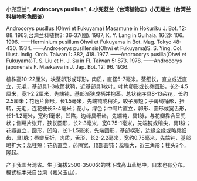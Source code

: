 小兜蕊兰",
.**Androcorys pusillus**",
**4.小兜蕊兰（台湾植物志）小无距兰（台湾兰科植物彩色图鉴）**

Androcorys pusillus (Ohwi et Fukuyama) Masamune in Hokuriku J. Bot. 12: 88. 1963;台湾兰科植物3: 36-37(图). 1987; K. Y. Lang in Guihaia. 16(2): 106. 1996. ——Herminium pusillum Ohwi et Fukuyama in Bot. Mag. Tokyo 48: 430. 1934. ——Androeorys pusillensis(Ohwi et Fukuyama)S. S. Ying, Col. Illust. Indig. Orch. Taiwan 1: 382, 418. 1977. ——Androcorys pusilla(Ohwi et Fukuyama)T. S. Liu et H. J. Su in Fl. Taiwan 5: 873. 1978. ——Androcorys japonensis F. Maekawa in J. Jap. Bot. 12: 96. 1936.

植株高10-22厘米。块茎卵形或球形，肉质，直径5-7毫米。茎细长，直立或近直立，无毛，基部具1-3枚筒状鞘，近基部具1枚叶。叶片卵形或长椭圆形，长2-4.5厘米，宽1-2.2厘米，先端钝，基部渐狭成柄并抱茎。总状花序具8-13朵花，长约2.5厘米；花苞片卵形，长1.5毫米，先端钝或稍尖，较子房短；子房纺锤形，扭转，无毛，连花梗长3-4毫米；花小，绿色；中萼片直立，卵形、圆形或宽舌形，长1-1.2毫米，宽约1毫米，凹陷，边缘具细齿，先端钝，具1脉，与花瓣靠合呈兜状；侧萼片张开，狭长圆形，长2-3毫米，宽0.75-1毫米，先端钝或稍尖，具1脉；花瓣直立，圆形，凹陷，长1-1.5毫米，先端圆形，基部楔形，边缘全缘或略具细齿，具1脉；唇瓣反折，肉质，舌形，长2-2.2毫米，宽约0.75毫米，先端钝，基部略扩大；蕊柱短；花药直立，药隔宽，顶部圆钝；蕊喙大，近三角形；柱头2个，隆起。

产于我国台湾省。生于海拔2500-3500米的林下或高山草地中。日本也有分布。模式标本采自台湾（嘉义玉山）。
